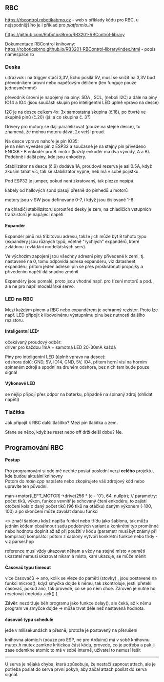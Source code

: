 ## RBC 

https://rbcontrol.robotikabrno.cz - web s příklady kódu pro RBC, u nejspodnějšího je i příklad pro *platformio.ini*

https://github.com/RoboticsBrno/RB3201-RBControl-library

Dokumentace RBControl knihovny:  
https://roboticsbrno.github.io/RB3201-RBControl-library/index.html - popis namespace rb


### Deska

ultrazvuk : na trigger stačí 3,3V, Echo posílá 5V, musí se snížit na 3,3V buď převodníkem úrovní
nebo napěťovým děličem (ten funguje pouze jednosměrmně) 

převodník úrovní je napojený na piny: SDA , SCL, (neboli I2C) 
a dále na piny IO14 a IO4 (jsou součásti skupin pro inteligentní LED úplně vpravo na desce) 

I2C je na desce celkem 4x: 3x samostatná skupina (č.18), po čtvrté ve skupině pinů (č.20) 
(já: a co skupina č. 3?)

Drivery pro motory se dají paralelizovat (pouze na stejné desce), to znamená, že mohou motoru dávat 2x vetší proud. 

Na desce vpravo nahoře je pin IO35:  
 je na něm vyveden pin z ESP32 a současně je na stejný pin přivedeno ENC8B - B enkodér pro 8. motor (každý enkodér má dva vývody, A a B).
Podobně i další piny, kde jsou enkodéry.

Stabilizátor na desce (č.9) dodává 1A, proudová rezerva je asi 0.5A, když zkusím tahat víc, tak se stabilizátor vypne, neb má v sobě pojistku.

Pod ESP32 je jumper, pokud není zkratovaný, tak piezzo nepípá.

kabely od hallových sond pasují přesně do pinhedů u motorů 

motory jsou v SW jsou definované 0-7, i když jsou číslované 1-8 

na chladiči stabilizátoru uprostřed desky je zem, na chladičích vstupních tranzistorů je napájecí napětí 


#### Expandér

Expandér pinů má tříbitovou adresu, takže jich může být 8 tohoto typu (expandéry jsou různých typů, včetně "rychlých" expandérů, které zvládnou i ovládání modelářských serv).

Ve výchozím zapojení jsou všechny adresní piny přivedené k zemi, tj. nastavené na 0, 
tomu odpovídá adresa expandéru, viz datasheet expandéru, přitom jeden adresní pin 
se přes proškrábnutí propojky a přivedením napětí dá snadno změnit 

Expandéry jsou pomalé, proto jsou vhodné např. pro řízení motorů a pod. , ale ne pro např. modelářské servo.


### LED na RBC 

Mezi každým pinem a RBC nebo expandérem je ochranný rezistor. Proto lze např. LED připojit k libovolnému výstupnímu pinu bez nutnosti dalšího rezistoru. 

#### Inteligentní LED:   
očekávaný proudový odběr:   
driver pro každou 1mA + samotná LED 20-30mA každá 

Piny pro inteligentní LED  (úplně vpravo na desce):  
odshora dolů: GND, 5V, IO14, GND, 5V, IO4, přitom horní visí na horním spínaném zdroji a spodní na druhém odshora, bez nich tam bude pouze signál 

#### Výkonové LED

se  nejlíp připojí přes odpor na baterku, případně na spínaný zdroj (ohlídat napětí)

### Tlačítka 
Jak připojit k RBC další tlačítko? Mezi pin tlačítka a zem.

Stane se něco, když se reset nebo off drží delší dobu? Ne. 


## Programování RBC

#### Postup 
Pro programování si ode mě nechte poslat poslední verzi **celého** projektu, 
kde budou aktuální knihovny   
Potom do *main.cpp* napíšete nebo zkopírujete váš zdrojový kód nebo upravíte ten původní. 


man->motor(LEFT_MOTOR)->drive(256 * (c - '0'), 64, nullptr); // parametry: počet tiků, výkon, funkce 
vevnitř je schovaný čtení enkodéru, to zajistí otočení kola o daný počet tiků (96 tiků na otáčku) daným výkonem (-100, 100) a po skončení může zavolat danou funkci 

<> značí šablonu 
když napíšu funkci nebo třídu jako šablonu, tak můžu jedním kódem obsáhnout sadu podobných variant a konkrétní typ proměnné nebo hodnotu doplnit až až při použití v kódu (parametr musí být známý při kompilaci) 
kompilátor potom z šablony vytvoří konkrétní funkce nebo třídy - viz parser.hpp 

reference musí vždy ukazovat někam a vždy na stejné místo v paměti 
ukazatel nemusí ukazovat nikam a místo, kam ukazuje, se může měnit 

#### Časovač typu timeout

více časovačů -> ano, kolik se vleze do paměti (stovky) , jsou postavené na funkci micros(); když smyčka dojde k němu, tak zkontroluje, jestli přetekl časovač, pokud ano, tak provede, co se po něm chce. Zároveň je nutné ho resetovat (metoda .ack() ). 

**Závěr**: nezdržuje běh programu jako funkce delay(), ale čeká, až k němu program ve smyčce dojde -> může trvat déle než nastavená hodnota. 

#### časovač typu schedule 

jede v milisekundách a přesně, protože je postavený na přerušení

knihovna atomic.h (pouze pro ESP, ne pro Arduino) má v sobě knihovnu mutex.h 
mutex zamkne kritickou část kódu, provede, co je potřeba a pak ji zase odemkne 
atomic to má v sobě interně, uživatel to nemusí řešit 


---------

U serva je nějaká chyba, která způsobuje, že nestačí zapnout attach, ale je potřeba poslat do serva první pokyn, aby začal attach posílat do serva signál.





